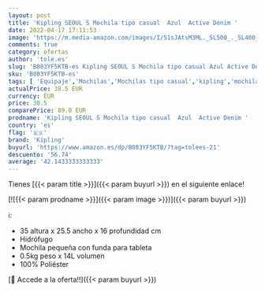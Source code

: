 ```yaml
---
layout: post
title: 'Kipling SEOUL S Mochila tipo casual  Azul  Active Denim '
date: 2022-04-17 17:11:53
image: 'https://m.media-amazon.com/images/I/51sJAtsM3ML._SL500_._SL400_.jpg'
comments: true
category: ofertas
author: 'tole.es'
slug: 'B083YF5KTB-es Kipling SEOUL S Mochila tipo casual Azul Active Denim'
sku: 'B083YF5KTB-es'
tags: [ 'Equipaje','Mochilas','Mochilas tipo casual','kipling','mochila','🇪🇸', ]
actualPrice: 38.5 EUR
currency: EUR
price: 38.5
comparePrice: 89.0 EUR
prodname: 'Kipling SEOUL S Mochila tipo casual  Azul  Active Denim '
country: 'es'
flag: '🇪🇸'
brand: 'Kipling'
buyurl: 'https://www.amazon.es/dp/B083YF5KTB/?tag=tolees-21'
descuento: '56.74'
average: '42.1433333333333'
---
```


Tienes [{{< param title >}}]({{< param buyurl >}}) en el siguiente enlace!

[![{{< param prodname >}}]({{< param image >}})]({{< param buyurl >}})

ℹ️:

- 35 altura x 25.5 ancho x 16 profundidad cm
- Hidrófugo
- Mochila pequeña con funda para tableta
- 0.5kg peso x 14L volumen
- 100% Poliéster

[🛒 Accede a la oferta!!]({{< param buyurl >}})
